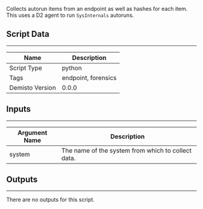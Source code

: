 Collects autorun items from an endpoint as well as hashes for each item.
This uses a D2 agent to run `SysInternals` autoruns.

## Script Data
---

| **Name** | **Description** |
| --- | --- |
| Script Type | python |
| Tags | endpoint, forensics |
| Demisto Version | 0.0.0 |

## Inputs
---

| **Argument Name** | **Description** |
| --- | --- |
| system | The name of the system from which to collect data. |

## Outputs
---
There are no outputs for this script.
